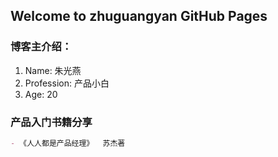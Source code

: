 ## Welcome to zhuguangyan GitHub Pages

### 博客主介绍：
 
 1. Name: 朱光燕
 2. Profession: 产品小白
 3. Age: 20

### 产品入门书籍分享

```markdown
- 《人人都是产品经理》  苏杰著
```

